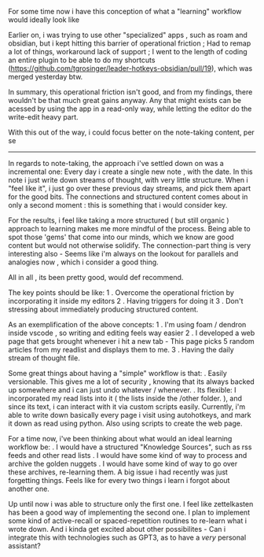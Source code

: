 
For some time now i have this conception of what a "learning" workflow would ideally look like  

Earlier on, i was trying to use other "specialized" apps , such as roam and obsidian, but i kept hitting this barrier of operational friction ; 
Had to remap a lot of things, workaround lack of support ; I went to the length of coding an entire plugin to be able to do my shortcuts
(https://github.com/tgrosinger/leader-hotkeys-obsidian/pull/19), which was merged yesterday btw.

In summary, this operational friction isn't good, and from my findings, there wouldn't be that much great gains anyway. Any that might exists can be acessed by using the app in a read-only way, while letting the editor do the write-edit heavy part.

With this out of the way, i could focus better on the note-taking content, per se

___ 

In regards to note-taking, the approach i've settled down on was a incremental one: Every day i create a single new note , with the date. In this note i just write down streams of thought, with very little structure. 
When i "feel like it", i just go over these previous day streams, and pick them apart for the good bits. The connections and structured content comes about in only a second moment : this is something that i would consider key. 

For the results, i feel like taking a more structured ( but still organic ) approach to learning makes me more mindful of the process. 
Being able to spot those 'gems' that come into our minds, which we know are good content but would not otherwise solidify. 
The connection-part thing is very interesting also - Seems like i'm always on the lookout for parallels and analogies now , which i consider a good thing. 


All in all , its been pretty good, would def recommend. 

The key points should be like:
    1 . Overcome the operational friction by incorporating it inside my editors
    2 . Having triggers for doing it
    3 . Don't stressing about immediately producing structured content.

As an exemplification of the above concepts:
    1 .  I'm using foam / dendron inside vscode , so writing and editing feels way easier
    2 . I developed a web page that gets brought whenever i hit a new tab - This page picks 5 random articles from my readlist and displays them to me. 
    3 . Having the daily stream of thought file. 


Some great things about having a "simple"  workflow is that:
    .  Easily versionable. This gives me a lot of security , knowing that its always backed up somewhere and i can just undo whatever / whenever.
    . Its flexible: I incorporated my read lists into it ( the lists inside the /other folder. ), and since its text, i can interact with it via custom scripts easily. Currently, i'm able to write down basically every page i visit using autohotkeys, and mark it down as read using python. Also using scripts to create the web page.

For a time now, i've been thinking about what would an ideal learning workflow be:
    . I  would have a structured "Knowledge Sources", such as rss feeds and other read lists
    . I would have some kind of way to process and archive the golden nuggets 
    . I would have some kind of way to go over these archives, re-learning them. A big issue i had recently was just forgetting things. Feels like for every two things i learn i forgot about another one. 

Up until now i was able to structure only the first one. I feel like zettelkasten has been a good way of implementing the second one. I plan to implement some kind of active-recall or spaced-repetition routines to re-learn what i wrote down. 
And i kinda get excited about other possibilites - Can i integrate this with technologies such as GPT3, as to have a *very* personal assistant? 
